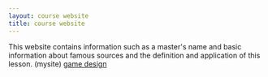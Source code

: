```yaml
---
layout: course website
title: course website
---
```

This website contains information such as a master's name and basic information about famous sources and the definition and application of this lesson.
(mysite) <a href="https://zahramomeni.github.io/Game_Design/">game design</a>
